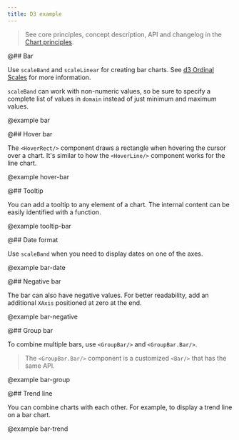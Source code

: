 ```yaml
---
title: D3 example
---
```


> See core principles, concept description, API and changelog in the [Chart principles](/data-display/d3-chart/).

@## Bar

Use `scaleBand` and `scaleLinear` for creating bar charts. See [d3 Ordinal Scales](https://github.com/d3/d3-scale#ordinal-scales) for more information.

`scaleBand` can work with non-numeric values, so be sure to specify a complete list of values in `domain` instead of just minimum and maximum values.

@example bar

@## Hover bar

The `<HoverRect/>` component draws a rectangle when hovering the cursor over a chart. It's similar to how the `<HoverLine/>` component works for the line chart.

@example hover-bar

@## Tooltip

You can add a tooltip to any element of a chart. The internal content can be easily identified with a function.

@example tooltip-bar

@## Date format

Use `scaleBand` when you need to display dates on one of the axes.

@example bar-date

@## Negative bar

The bar can also have negative values. For better readability, add an additional `XAxis` positioned at zero at the end.

@example bar-negative

@## Group bar

To combine multiple bars, use `<GroupBar/>` and `<GroupBar.Bar/>`.

> The `<GroupBar.Bar/>` component is a customized `<Bar/>` that has the same API.

@example bar-group

@## Trend line

You can combine charts with each other. For example, to display a trend line on a bar chart.

@example bar-trend
